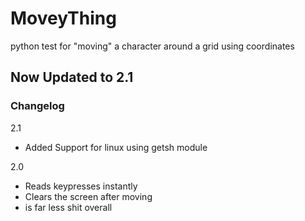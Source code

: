 # MoveyThing
python test for "moving" a character around a grid using coordinates

## Now Updated to 2.1 

### Changelog
2.1
* Added Support for linux using getsh module

2.0
* Reads keypresses instantly
* Clears the screen after moving
* is far less shit overall
